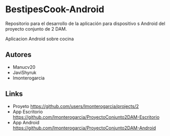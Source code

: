 # BestipesCook-Android
Repositorio para el desarrollo de la aplicación para dispositivo s Android del proyecto conjunto de 2 DAM.

Aplicacion Android sobre cocina 


## Autores
- Manucv20
- JaviShyruk
- lmonterogarcia

## Links
*  Proyeto https://github.com/users/lmonterogarcia/projects/2
*  App Escritorio https://github.com/lmonterogarcia/ProyectoConjunto2DAM-Escritorio
*  App Android https://github.com/lmonterogarcia/ProyectoConjunto2DAM-Android

